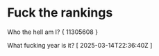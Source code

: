 # Fuck the rankings

Who the hell am I?
{ 11305608 }

What fucking year is it?
[ 2025-03-14T22:36:40Z ]
